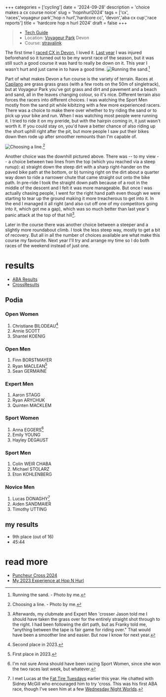 +++
categories = ['cycling']
date = '2024-09-28'
description = 'choice makes a cx course noice'
slug = 'hopnhurl2024'
tags = ['cx', 'races','voyageur park','hop n hurl','hardcore cc', 'devon','aba cx cup','race reports']
title = 'hardcore hop n hurl 2024'
draft = false
+++

> * [Tech Guide](https://www.albertabicycle.ab.ca/uploads/files/2024%20Documents/2024%20Tech%20Guides/Hop%20%26%20Hurl%202024.pdf) 
> * Location: [Voyageur Park](../voyageurpark/) Devon
> * Course: [stravalink](http://www.strava.com/segments/37886098)


The first time I [raced CX in Devon](../puncheurcross2022), I loved it. [Last year](../hopnhurl2023/) I was injured beforehand so it turned out to be my worst race of the season, but it was still such a good course it was hard to really be down on it. This year I wasn't hurt and just came in to have a good time. 
![Running the sand.](/hopnhurl24_sandpit_sportmen.jpg "Running the sand.")[^1]

[^1]: Running the sand. - Photo by me.

Part of what makes Devon a fun course is the variety of terrain. Races at [Capilano](../capilanopark/) are grass grass grass (with a few roots on the 50m of singletrack), but at Voyageur Park you've got grass and dirt and pavement and a beach and sand, all in the leaves changing colour, so it's nice. Different terrain also forces the racers into different choices. I was watching the Sport Men mostly from the sand pit while kibitzing with a few more experienced racers. There was a choice to make there over whether to try riding the sand or to pick up your bike and run. When I was watching most people were running it. I tried to ride it on my preride, but with the hairpin coming in, it just wasn't worth it. If you could stay on, you'd have a better chance of also riding up the short uphill right after the pit, but more people I saw put their bikes down then rode up after smoother remounts than I'm capable of.

![Choosing a line.](/hopnhurl24_downhill_sportmen.jpg "Line Choice")[^2]

[^2]: Choosing a line. - Photo by me.

Another choice was the downhill pictured above. There was -- to my view -- a choice between two lines from the top (which you reached via a steep runup):
	a) straight down the steep dirt with a sharp right-hander on the paved bike path at the bottom, or
	b) turning right on the dirt about a quarter way down to ride a narrower chute that came straight out onto the bike path.
In pre-ride I took the straight down path because of a root in the middle of the descent and I felt it was more manageable. But once I was actually chasing people, I went for the right hand path even though we were starting to tear up the ground making it more treacherous to get into it. In the end I managed it all right (and also cut off one of my competitors going into it, which got me a gap), which was so much better than last year's panic attack at the top of that hill[^3].

[^3]:Afterwards, my clubmate and Expert Men 'crosser Jason told me I should have taken the grass over for the entirely straight shot through to the right. I had been following the dirt path, but as Franky told me, "anything between the tape is fair game for riding over." That would have been a smoother line and easier. But now I know for next year.

Later in the course there was another choice between a steeper and a slightly more roundabout climb. I took the less steep way, mostly to get a bit of recovery. But all in all the number of choices available are what make this course my favourite. Next year I'll try and arrange my time so I do both races of the weekend instead of just one.

# results

* [ABA Results](https://zone4.ca/race/2024-09-28/79e12ce8/results)
* [CrossResults](https://www.crossresults.com/race/12478)

## Podia

### Open Women

1. Christiane BILODEAU[^4]
2. Annie SCOTT
3. Shantel KOENIG

[^4]: Second place in 2023.

### Open Men

1. Finn BORSTMAYER
2. Ryan MACLEAN[^5]
3. Sean GERMAINE

[^5]: First place in 2023.

### Expert Men

1. Aaron STAGG
2. Ryan ARYCHUK
3. Quinten MACKLEM

### Sport Women

1. Anna EGGERS[^6]
2. Emily YOUNG
3. Hayley DEGAUST

[^6]: I'm not sure Anna should have been racing Sport Women, since she won the two races last week, but whatever.
### Sport Men

1. Colin WEIR CHABA
2. Michael STOLARZ
3. Eton KOHLENBERG

### Novice Men

1. Lucas DONAGHY[^7]
2. Aiden SANDMAIER
3. Timothy UTTING

[^7]: I met Lucas at the [Fat Tire Tuesdays](../fttseason2024/) earlier this year. He chatted with Sidney McGill who encouraged him to try 'cross. This was his first ABA race, though I've seen him at a few [Wednesday Night Worlds](../cxseason2024).

## my results

* 9th place (out of 16)
* 45:44

# read more

* [Puncheur Cross 2024](../puncheurcross2024/)
* [My 2023 Experience at Hop N Hurl](../hopnhurl2023/)
